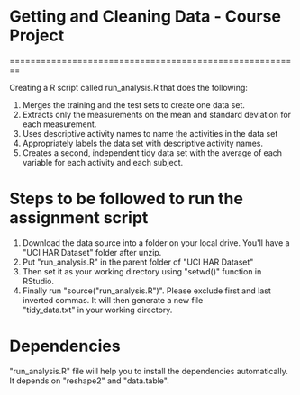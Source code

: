 # Getting and Cleaning Data - Course Project
  ========================================================

Creating a R script called run_analysis.R that does the following:

1. Merges the training and the test sets to create one data set.
2. Extracts only the measurements on the mean and standard deviation for each measurement.
3. Uses descriptive activity names to name the activities in the data set
4. Appropriately labels the data set with descriptive activity names.
5. Creates a second, independent tidy data set with the average of each variable for each activity and each subject.

# Steps to be followed to run the assignment script

1. Download the data source into a folder on your local drive. You'll have a "UCI HAR Dataset" folder after unzip.
2. Put "run_analysis.R" in the parent folder of "UCI HAR Dataset"
3. Then set it as your working directory using "setwd()" function in RStudio.
4. Finally run "source("run_analysis.R")". Please exclude first and last inverted commas. It will then generate a new file  
   "tidy_data.txt" in your working directory. 

# Dependencies

"run_analysis.R" file will help you to install the dependencies automatically. It depends on "reshape2" and "data.table". 

